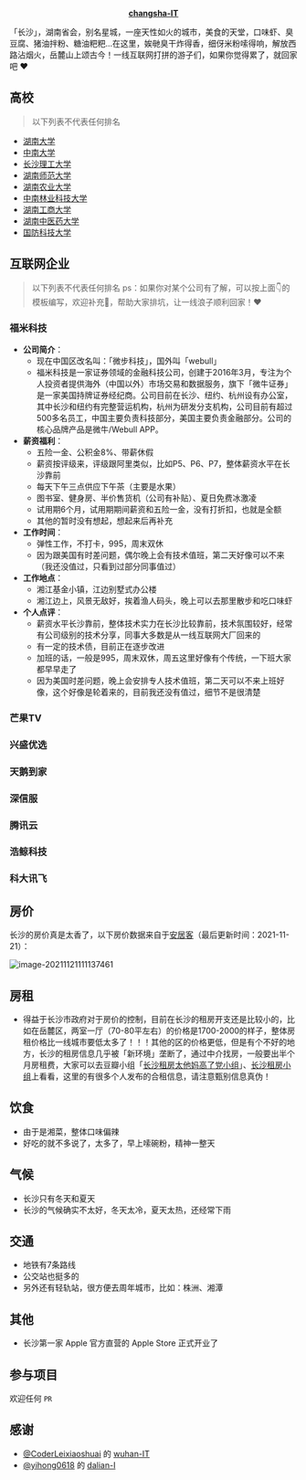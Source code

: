 **<p align="center">[changsha-IT](https://github.com/chuyao/changsha-IT)</p>**

「长沙」，湖南省会，别名星城，一座天性如火的城市，美食的天堂，口味虾、臭豆腐、猪油拌粉、糖油粑粑...在这里，娭毑臭干炸得香，细伢米粉嗦得响，解放西路沾烟火，岳麓山上颂古今！一线互联网打拼的游子们，如果你觉得累了，就回家吧 ❤️

## 高校

> 以下列表不代表任何排名
- [湖南大学](https://www.hnu.edu.cn/)
- [中南大学](https://www.csu.edu.cn/)
- [长沙理工大学](https://www.csust.edu.cn/)
- [湖南师范大学](https://www.hunnu.edu.cn/)
- [湖南农业大学](https://www.hunau.edu.cn/)
- [中南林业科技大学](https://www.csuft.edu.cn/)
- [湖南工商大学](http://www.hutb.edu.cn/)
- [湖南中医药大学](https://www.hnucm.edu.cn/)
- [国防科技大学](https://www.nudt.edu.cn/)

## 互联网企业

> 以下列表不代表任何排名
> ps：如果你对某个公司有了解，可以按上面👇的模板编写，欢迎补充👏，帮助大家排坑，让一线浪子顺利回家！❤️

### 福米科技

- **公司简介**：
  - 现在中国区改名叫：「微步科技」，国外叫「webull」
  - 福米科技是一家证券领域的金融科技公司，创建于2016年3月，专注为个人投资者提供海外（中国以外）市场交易和数据服务，旗下「微牛证券」是一家美国持牌证券经纪商。公司目前在长沙、纽约、杭州设有办公室，其中长沙和纽约有完整营运机构，杭州为研发分支机构，公司目前有超过500多名员工，中国主要负责科技部分，美国主要负责金融部分。公司的核心品牌产品是微牛/Webull APP。
- **薪资福利**：
  - 五险一金、公积金8%、带薪休假
  - 薪资按评级来，评级跟阿里类似，比如P5、P6、P7，整体薪资水平在长沙靠前
  - 每天下午三点供应下午茶（主要是水果）
  - 图书室、健身房、半价售货机（公司有补贴）、夏日免费冰激凌
  - 试用期6个月，试用期期间薪资和五险一金，没有打折扣，也就是全额
  - 其他的暂时没有想起，想起来后再补充
- **工作时间**：
  - 弹性工作，不打卡，995，周末双休
  - 因为跟美国有时差问题，偶尔晚上会有技术值班，第二天好像可以不来（我还没值过，只看到过部分同事值过）
- **工作地点**：
  - 湘江基金小镇，江边别墅式办公楼
  - 湘江边上，风景无敌好，挨着渔人码头，晚上可以去那里散步和吃口味虾
- **个人点评**：
  - 薪资水平长沙靠前，整体技术实力在长沙比较靠前，技术氛围较好，经常有公司级别的技术分享，同事大多数是从一线互联网大厂回来的
  - 有一定的技术债，目前正在逐步改进
  - 加班的话，一般是995，周末双休，周五这里好像有个传统，一下班大家都早早走了
  - 因为美国时差问题，晚上会安排专人技术值班，第二天可以不来上班好像，这个好像是轮着来的，目前我还没有值过，细节不是很清楚

### 芒果TV

### 兴盛优选

### 天鹅到家

### 深信服

### 腾讯云

### 浩鲸科技

### 科大讯飞

## 房价

长沙的房价真是太香了，以下房价数据来自于[安居客](https://cs.fang.anjuke.com/fangjia/)（最后更新时间：2021-11-21）：

![image-20211121111137461](http://image.leeyom.top/img/image-20211121111137461.png)



## 房租

- 得益于长沙市政府对于房价的控制，目前在长沙的租房开支还是比较小的，比如在岳麓区，两室一厅（70-80平左右）的价格是1700-2000的样子，整体房租价格比一线城市要低太多了！！！其他的区的价格更低，但是有个不好的地方，长沙的租房信息几乎被「新环境」垄断了，通过中介找房，一般要出半个月房租费，大家可以去豆瓣小组「[长沙租房太他妈高了党小组](https://www.douban.com/group/CSRentRoom/)」、[长沙租房小组](https://www.douban.com/group/cszf/)上看看，这里的有很多个人发布的合租信息，请注意甄别信息真伪！

## 饮食

- 由于是湘菜，整体口味偏辣
- 好吃的就不多说了，太多了，早上嗦碗粉，精神一整天

## 气候

- 长沙只有冬天和夏天
- 长沙的气候确实不太好，冬天太冷，夏天太热，还经常下雨

## 交通

- 地铁有7条路线
- 公交站也挺多的
- 另外还有轻轨站，很方便去周年城市，比如：株洲、湘潭

## 其他

- 长沙第一家 Apple 官方直营的 Apple Store 正式开业了

## 参与项目

欢迎任何 `PR`

## 感谢

- [@CoderLeixiaoshuai](https://github.com/CoderLeixiaoshuai) 的 [wuhan-IT](https://github.com/smileArchitect/https://github.com/CoderLeixiaoshuai/wuhan-IT)
- [@yihong0618](https://github.com/yihong0618) 的 [dalian-I](https://github.com/yihong0618/dalian-IT)
